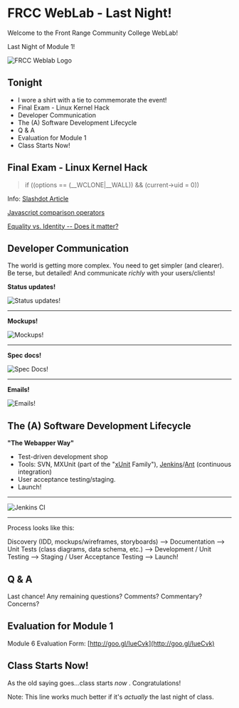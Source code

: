 # FRCC WebLab - Last Night!

Welcome to the Front Range Community College WebLab!

Last Night of Module 1!

![FRCC Weblab Logo](/img/frcc_weblab_logo.jpg)

## Tonight

* I wore a shirt with a tie to commemorate the event!
* Final Exam - Linux Kernel Hack
* Developer Communication
* The (A) Software Development Lifecycle
* Q & A
* Evaluation for Module 1
* Class Starts Now!

## Final Exam - Linux Kernel Hack

> if ((options == (__WCLONE|__WALL)) && (current->uid = 0))

Info: [Slashdot Article](http://slashdot.org/story/13/10/09/1551240/the-linux-backdoor-attempt-of-2003)

[Javascript comparison operators](http://stackoverflow.com/questions/5447024/javascript-comparison-operators-identity-vs-equality)

[Equality vs. Identity -- Does it matter?](http://stackoverflow.com/questions/359494/does-it-matter-which-equals-operator-vs-i-use-in-javascript-comparisons)


## Developer Communication

The world is getting more complex. You need to get simpler (and clearer). Be terse, but detailed! And communicate _richly_ with your users/clients!

__Status updates!__

![Status updates!](/img/napw_project_plan_snapshot.png)

---

__Mockups!__

![Mockups!](/img/ctms_snapshot.png)

---
__Spec docs!__

![Spec Docs!](/img/sample_spec.png)

---
__Emails!__

![Emails!](/img/email.png)

## The (A) Software Development Lifecycle

__"The Webapper Way"__

* Test-driven development shop
* Tools: SVN, MXUnit (part of the "[xUnit](http://en.wikipedia.org/wiki/XUnit) Family"), [Jenkins](http://jenkins-ci.org/)/[Ant](http://en.wikipedia.org/wiki/Apache_Ant) (continuous integration)
* User acceptance testing/staging.
* Launch! 

---

![Jenkins CI](/img/Jenkins.png)

---

Process looks like this:

Discovery (IDD, mockups/wireframes, storyboards) --> Documentation --> Unit Tests (class diagrams, data schema, etc.) --> Development / Unit Testing --> Staging / User Acceptance Testing --> Launch!

## Q & A

Last chance! Any remaining questions? Comments? Commentary? Concerns?

## Evaluation for Module 1

Module 6 Evaluation Form: [http://goo.gl/IueCvk](http://goo.gl/IueCvk) 

## Class Starts Now!

As the old saying goes...class starts _now_ . Congratulations! 

Note: This line works much better if it's _actually_ the last night of class. 